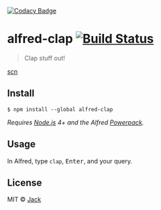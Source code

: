 [![Codacy Badge](https://api.codacy.com/project/badge/Grade/5113b616b39a4d848be92757905b3b81)](https://www.codacy.com/app/jacc/alfred-clap?utm_source=github.com&utm_medium=referral&utm_content=jacc/alfred-clap&utm_campaign=badger)
# alfred-clap [![Build Status](https://travis-ci.org/jacc/alfred-clap.svg?branch=master)](https://travis-ci.org/jacc/alfred-clap)

> Clap stuff out!

[scn](https://cdn.rawgit.com/jacc/alfred-clap/37250f14/scn.png)


## Install

```
$ npm install --global alfred-clap
```

*Requires [Node.js](https://nodejs.org) 4+ and the Alfred [Powerpack](https://www.alfredapp.com/powerpack/).*


## Usage

In Alfred, type `clap`, <kbd>Enter</kbd>, and your query.


## License

MIT © [Jack](http://jack.ga)
